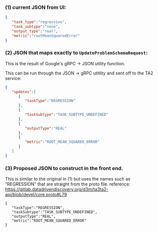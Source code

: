 
### (1) current JSON from UI:

```json
{
   "task_type":"regression",
   "task_subtype":"none",
   "output_type":"real",
   "metric":"rootMeanSquaredError"
}
```

### (2) JSON that maps exactly to `UpdateProblemSchemaRequest`:

This is the result of Google's gRPC -> JSON utility function.  

This can be run through the JSON -> gRPC utitlity and sent off to the TA2 service:
  
```json
{
   "updates":[
      {
         "taskType":"REGRESSION"
      },
      {
         "taskSubtype":"TASK_SUBTYPE_UNDEFINED"
      },
      {
         "outputType":"REAL"
      },
      {
         "metric":"ROOT_MEAN_SQUARED_ERROR"
      }
   ]
}
```

### (3) Proposed JSON to construct in the front end.  

This is similar to the original in (1) but uses the names such as "REGRESSION" that are straight from the proto file.
   reference: https://gitlab.datadrivendiscovery.org/d3m/ta3ta2-api/blob/devel/core.proto#L79

```
{  
   "taskType":"REGRESSION",
   "taskSubtype":"TASK_SUBTYPE_UNDEFINED",
   "outputType":"REAL",
   "metric":"ROOT_MEAN_SQUARED_ERROR"
}
```
